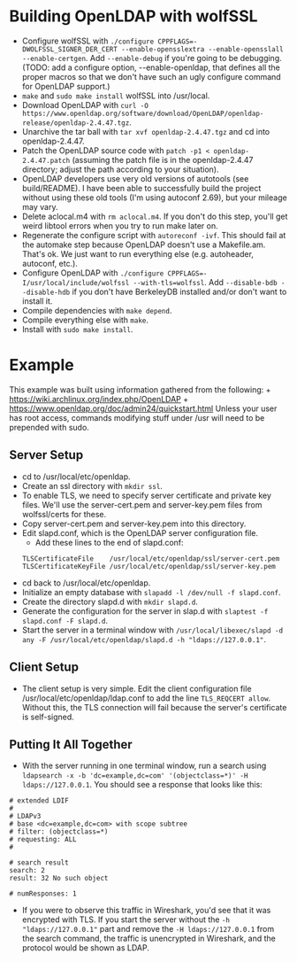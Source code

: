 # Building OpenLDAP with wolfSSL
+ Configure wolfSSL with `./configure CPPFLAGS=-DWOLFSSL_SIGNER_DER_CERT --enable-opensslextra --enable-opensslall --enable-certgen`. Add `--enable-debug` if you're going to be debugging. (TODO: add a configure option, --enable-openldap, that defines all the proper macros so that we don't have such an ugly configure command for OpenLDAP support.)
+ `make` and `sudo make install` wolfSSL into /usr/local.
+ Download OpenLDAP with `curl -O https://www.openldap.org/software/download/OpenLDAP/openldap-release/openldap-2.4.47.tgz`.
+ Unarchive the tar ball with `tar xvf openldap-2.4.47.tgz` and cd into openldap-2.4.47.
+ Patch the OpenLDAP source code with `patch -p1 < openldap-2.4.47.patch` (assuming the patch file is in the openldap-2.4.47 directory; adjust the path according to your situation).
+ OpenLDAP developers use very old versions of autotools (see build/README). I have been able to successfully build the project without using these old tools (I'm using autoconf 2.69), but your mileage may vary.
+ Delete aclocal.m4 with `rm aclocal.m4`. If you don't do this step, you'll get weird libtool errors when you try to run make later on.
+ Regenerate the configure script with `autoreconf -ivf`. This should fail at the automake step because OpenLDAP doesn't use a Makefile.am. That's ok. We just want to run everything else (e.g. autoheader, autoconf, etc.).
+ Configure OpenLDAP with `./configure CPPFLAGS=-I/usr/local/include/wolfssl --with-tls=wolfssl`. Add `--disable-bdb --disable-hdb` if you don't have BerkeleyDB installed and/or don't want to install it.
+ Compile dependencies with `make depend`.
+ Compile everything else with `make`.
+ Install with `sudo make install`.

# Example
This example was built using information gathered from the following:
    + https://wiki.archlinux.org/index.php/OpenLDAP
    + https://www.openldap.org/doc/admin24/quickstart.html
Unless your user has root access, commands modifying stuff under /usr will need to be prepended with sudo.

## Server Setup
+ cd to /usr/local/etc/openldap.
+ Create an ssl directory with `mkdir ssl`.
+ To enable TLS, we need to specify server certificate and private key files. We'll use the server-cert.pem and server-key.pem files from wolfssl/certs for these.
+ Copy server-cert.pem and server-key.pem into this directory.
+ Edit slapd.conf, which is the OpenLDAP server configuration file.
    + Add these lines to the end of slapd.conf:
    ```
    TLSCertificateFile    /usr/local/etc/openldap/ssl/server-cert.pem
    TLSCertificateKeyFile /usr/local/etc/openldap/ssl/server-key.pem
    ```
+ cd back to /usr/local/etc/openldap.
+ Initialize an empty database with `slapadd -l /dev/null -f slapd.conf`.
+ Create the directory slapd.d with `mkdir slapd.d`.
+ Generate the configuration for the server in slap.d with `slaptest -f slapd.conf -F slapd.d`.
+ Start the server in a terminal window with `/usr/local/libexec/slapd -d any -F /usr/local/etc/openldap/slapd.d -h "ldaps://127.0.0.1"`.

## Client Setup
+ The client setup is very simple. Edit the client configuration file /usr/local/etc/openldap/ldap.conf to add the line `TLS_REQCERT allow`. Without this, the TLS connection will fail because the server's certificate is self-signed.

## Putting It All Together
+ With the server running in one terminal window, run a search using `ldapsearch -x -b 'dc=example,dc=com' '(objectclass=*)' -H ldaps://127.0.0.1`. You should see a response that looks like this:
```
# extended LDIF
#
# LDAPv3
# base <dc=example,dc=com> with scope subtree
# filter: (objectclass=*)
# requesting: ALL
#

# search result
search: 2
result: 32 No such object

# numResponses: 1
```
+ If you were to observe this traffic in Wireshark, you'd see that it was encrypted with TLS. If you start the server without the `-h "ldaps://127.0.0.1"` part and remove the `-H ldaps://127.0.0.1` from the search command, the traffic is unencrypted in Wireshark, and the protocol would be shown as LDAP.
